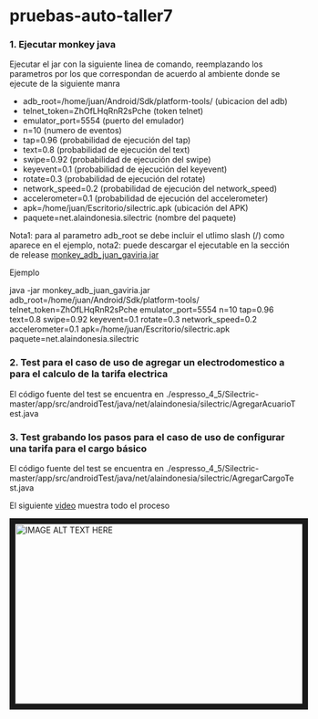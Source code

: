 # pruebas-auto-taller7

### 1. Ejecutar monkey java

Ejecutar el jar con la siguiente linea de comando, reemplazando los parametros por los que correspondan de acuerdo al ambiente donde se ejecute de la siguiente manra

* adb_root=/home/juan/Android/Sdk/platform-tools/ (ubicacion del adb)
* telnet_token=ZhOfLHqRnR2sPche (token telnet)
* emulator_port=5554 (puerto del emulador)
* n=10 (numero de eventos)
* tap=0.96 (probabilidad de ejecución del tap)
* text=0.8 (probabilidad de ejecución del text)
* swipe=0.92 (probabilidad de ejecución del swipe)
* keyevent=0.1 (probabilidad de ejecución del keyevent)
* rotate=0.3 (probabilidad de ejecución del rotate)
* network_speed=0.2 (probabilidad de ejecución del network_speed)
* accelerometer=0.1 (probabilidad de ejecución del accelerometer)
* apk=/home/juan/Escritorio/silectric.apk (ubicación del APK)
* paquete=net.alaindonesia.silectric (nombre del paquete)

Nota1: para al parametro adb_root se debe incluir el utlimo slash (/) como aparece en el ejemplo, nota2: puede descargar el ejecutable en la sección de release [monkey_adb_juan_gaviria.jar](https://github.com/juancamilogaviriaacosta/pruebas-auto-taller7/archive/monkey_adb_juan_gaviria.jar)

Ejemplo

java -jar monkey_adb_juan_gaviria.jar adb_root=/home/juan/Android/Sdk/platform-tools/ telnet_token=ZhOfLHqRnR2sPche emulator_port=5554 n=10 tap=0.96 text=0.8 swipe=0.92 keyevent=0.1 rotate=0.3 network_speed=0.2 accelerometer=0.1 apk=/home/juan/Escritorio/silectric.apk paquete=net.alaindonesia.silectric

### 2. Test para el caso de uso de agregar un electrodomestico a para el calculo de la tarifa electrica

El código fuente del test se encuentra en
./espresso_4_5/Silectric-master/app/src/androidTest/java/net/alaindonesia/silectric/AgregarAcuarioTest.java

### 3. Test grabando los pasos para el caso de uso de configurar una tarifa para el cargo básico

El código fuente del test se encuentra en
./espresso_4_5/Silectric-master/app/src/androidTest/java/net/alaindonesia/silectric/AgregarCargoTest.java


El siguiente [video](https://www.youtube.com/watch?v=SY9701gmBFg) muestra todo el proceso

<a href="http://www.youtube.com/watch?feature=player_embedded&v=SY9701gmBFg
" target="_blank"><img src="http://img.youtube.com/vi/SY9701gmBFg/0.jpg" 
alt="IMAGE ALT TEXT HERE" width="560" height="315" border="10" /></a>


